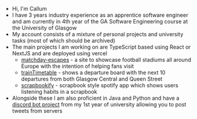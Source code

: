 - Hi, I'm Callum
- I have 3 years industry experience as an apprentice software engineer and am currently in 4th year of the GA Software Engineering course at the University of Glasgow
- My account consists of a mixture of personal projects and university tasks (most of which should be archived)
- The main projects I am working on are TypeScript based using React or NextJS and are deployed using vercel
  - [matchday-escapes](https://github.com/ccampbell04/matchday-escapes) - a site to showcase football stadiums all around Europe with the intention of helping fans visit
  - [trainTimetable](https://github.com/ccampbell04/trainTimetable) - shows a departure board with the next 10 departures from both Glasgow Central and Queen Street
  - [scrapbookify](https://github.com/ccampbell04/scrapbookify) - scrapbook style spotify app which shows users listening habits in a scrapbook
- Alongside these I am also proficient in Java and Python and have a [discord bot project](https://github.com/ccampbell04/TweetBot) from my 1st year of university allowing you to post tweets from servers  

